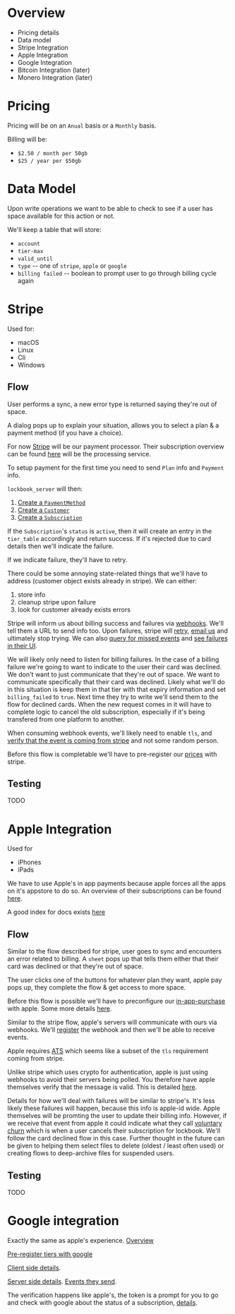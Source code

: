 # Overview

+ Pricing details
+ Data model
+ Stripe Integration
+ Apple Integration
+ Google Integration
+ Bitcoin Integration (later)
+ Monero Integration (later)

# Pricing

Pricing will be on an `Anual` basis or a `Monthly` basis.

Billing will be:

+ `$2.50 / month per 50gb`
+ `$25 / year per $50gb`

# Data Model

Upon write operations we want to be able to check to see if a user has space available for this action or not.

We'll keep a table that will store:

+ `account`
+ `tier-max`
+ `valid_until`
+ `type` -- one of `stripe`, `apple` or `google`
+ `billing failed` -- boolean to prompt user to go through billing cycle again

# Stripe

Used for: 

+ macOS
+ Linux
+ Cli
+ Windows

## Flow

User performs a sync, a new error type is returned saying they're out of space.

A dialog pops up to explain your situation, allows you to select a plan & a payment method (if you have a choice).

For now [Stripe](https://stripe.com/) will be our payment processor. Their subscription overview can be found [here](https://stripe.com/docs/billing/subscriptions/overview) will be the processing service.

To setup payment for the first time you need to send `Plan` info and `Payment` info.

`lockbook_server` will then:
1. [Create a `PaymentMethod`](https://stripe.com/docs/api/payment_methods/create)
2. [Create a `Customer`](https://stripe.com/docs/api/customers/create)
3. [Create a `Subscription`](https://stripe.com/docs/api/subscriptions/create)

If the `Subscription`'s `status` is `active`, then it will create an entry in the `tier_table` accordingly and return success. If it's rejected due to card details then we'll indicate the failure.

If we indicate failure, they'll have to retry.

There could be some annoying state-related things that we'll have to address (customer object exists already in stripe). We can either:

1. store info
2. cleanup stripe upon failure
3. look for customer already exists errors

Stripe will inform us about billing success and failures via [webhooks](https://stripe.com/docs/webhooks). We'll tell them a URL to send info too. Upon failures, stripe will [retry](https://stripe.com/docs/webhooks/best-practices#retry-logic), [email us](https://stripe.com/docs/webhooks/best-practices#disable-logic) and ultimately stop trying. We can also [query for missed events](https://stripe.com/docs/api/events/list) and [see failures in their UI](https://dashboard.stripe.com/events).

We will likely only need to listen for billing failures. In the case of a billing failure we're going to want to indicate to the user their card was declined. We don't want to just communicate that they're out of space. We want to communicate specifically that their card was declined. Likely what we'll do in this situation is keep them in that tier with that expiry information and set `billing_failed` to `true`. Next time they try to write we'll send them to the flow for declined cards. When the new request comes in it will have to complete logic to cancel the old subscription, especially if it's being transfered from one platform to another.

When consuming webhook events, we'll likely need to enable `tls`, and [verify that the event is coming from stripe](https://stripe.com/docs/webhooks/signatures) and not some random person.

Before this flow is completable we'll have to pre-register our [prices](https://stripe.com/docs/api/prices) with stripe.

## Testing

TODO

# Apple Integration 

Used for

+ iPhones
+ iPads

We have to use Apple's in app payments because apple forces all the apps on it's appstore to do so. An overview of their subscriptions can be found [here](https://developer.apple.com/videos/play/wwdc2018/705/).

A good index for docs exists [here](https://developer.apple.com/in-app-purchase/)

## Flow

Similar to the flow described for stripe, user goes to sync and encounters an error related to billing. A `sheet` pops up that tells them either that their card was declined or that they're out of space.

The user clicks one of the buttons for whatever plan they want, apple pay pops up, they complete the flow & get access to more space.

Before this flow is possible we'll have to preconfigure our [in-app-purchase](https://help.apple.com/app-store-connect/#/devb57be10e7) with apple. Some more details [here](https://help.apple.com/app-store-connect/#/devae49fb316).

Similar to the stripe flow, apple's servers will communicate with ours via webhooks. We'll [register](https://help.apple.com/app-store-connect/#/devb57be10e7) the webhook and then we'll be able to receive events.

Apple requires [ATS](https://developer.apple.com/documentation/security/preventing_insecure_network_connections) which seems like a subset of the `tls` requirement coming from stripe.

Unlike stripe which uses crypto for authentication, apple is just using webhooks to avoid their servers being polled. You therefore have apple themselves verify that the message is valid. This is detailed [here](https://developer.apple.com/documentation/storekit/in-app_purchase/validating_receipts_with_the_app_store). 

Details for how we'll deal with failures will be similar to stripe's. It's less likely these failures will happen, because this info is apple-id wide. Apple themselves will be promting the user to update their billing info. However, if we receive that event from apple it could indicate what they call [voluntary churn](https://developer.apple.com/app-store/subscriptions/#retaining-subscribers-using-receipt-information) which is when a user cancels their subscription for lockbook. We'll follow the card declined flow in this case. Further thought in the future can be given to helping them select files to delete (oldest / least often used) or creating flows to deep-archive files for suspended users.


## Testing

TODO

# Google integration

Exactly the same as apple's experience. [Overview](https://developer.android.com/google/play/billing/subscriptions)

[Pre-register tiers with google](https://developer.android.com/google/play/billing/getting-ready#products)

[Client side details](https://developer.android.com/google/play/billing/integrate).

[Server side details](https://developer.android.com/google/play/billing/getting-ready#configure-rtdn). [Events they send](https://developer.android.com/google/play/billing/rtdn-reference#sub).

The verification happens like apple's, the token is a prompt for you to go and check with google about the status of a subscription, [details](https://medium.com/@emilieroberts/real-time-developer-notifications-happen-when-something-changes-with-a-users-subscription-cb46dc053495).



